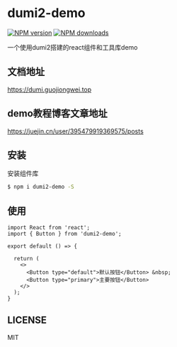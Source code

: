 # dumi2-demo

[![NPM version](https://img.shields.io/npm/v/dumi2-demo.svg?style=flat)](https://npmjs.org/package/dumi2-demo)
[![NPM downloads](http://img.shields.io/npm/dm/dumi2-demo.svg?style=flat)](https://npmjs.org/package/dumi2-demo)

一个使用dumi2搭建的react组件和工具库demo

## 文档地址
https://dumi.guojiongwei.top


## demo教程博客文章地址
https://juejin.cn/user/395479919369575/posts

## 安装

安装组件库
```bash
$ npm i dumi2-demo -S
```

## 使用
```tsx
import React from 'react';
import { Button } from 'dumi2-demo';

export default () => {

  return (
    <>
      <Button type="default">默认按钮</Button> &nbsp;
      <Button type="primary">主要按钮</Button>
    </>
  );
}
```


## LICENSE

MIT
